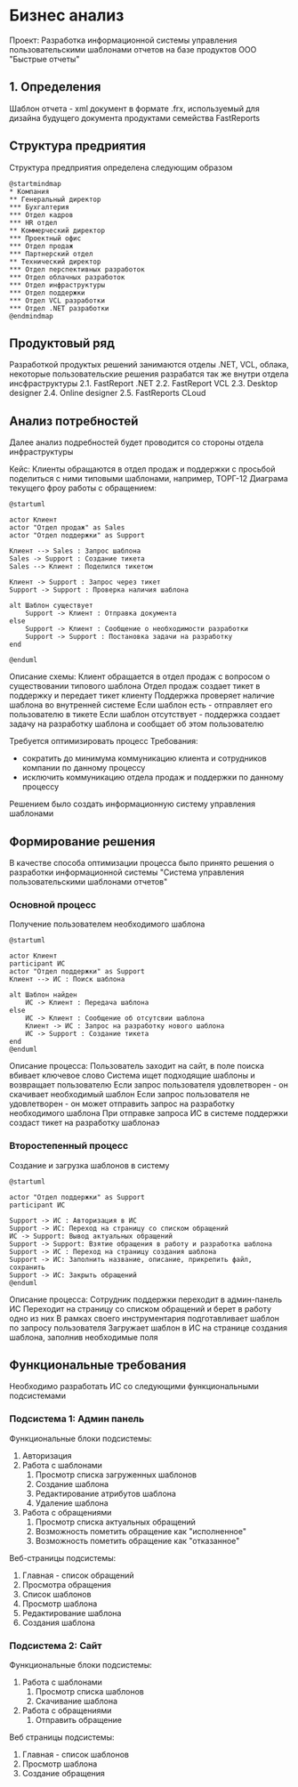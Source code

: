# Бизнес анализ

Проект: Разработка информационной системы управления пользовательскими шаблонами отчетов на базе продуктов ООО "Быстрые отчеты"

## 1. Определения
Шаблон отчета - xml документ в формате .frx, используемый для дизайна будущего документа продуктами семейства FastReports

## Структура предриятия
Структура предприятия определена следующим образом
```plantuml
@startmindmap
* Компания
** Генеральный директор
*** Бухгалтерия
*** Отдел кадров
*** HR отдел
** Коммерческий директор
*** Проектный офис
*** Отдел продаж
*** Партнерский отдел
** Технический директор
*** Отдел перспективных разработок
*** Отдел облачных разработок
*** Отдел инфраструктуры
*** Отдел поддержки
*** Отдел VCL разработки
*** Отдел .NET разработки
@endmindmap
```
## Продуктовый ряд
Разработкой продуктых решений занимаются отделы .NET, VCL, облака, некоторые пользовательские решения разрабатся так же внутри отдела инсфраструктуры
2.1. FastReport .NET
2.2. FastReport VCL
2.3. Desktop designer
2.4. Online designer
2.5. FastReports CLoud

## Анализ потребностей
Далее анализ подребностей будет проводится со стороны отдела инфраструктуры

Кейс: Клиенты обращаются в отдел продаж и поддержки с просьбой поделиться с ними типовыми шаблонами, например, ТОРГ-12
Диаграма текущего фроу работы с обращением:


```plantuml
@startuml

actor Клиент
actor "Отдел продаж" as Sales
actor "Отдел поддержки" as Support

Клиент --> Sales : Запрос шаблона
Sales -> Support : Создание тикета
Sales --> Клиент : Поделился тикетом

Клиент -> Support : Запрос через тикет
Support -> Support : Проверка наличия шаблона

alt Шаблон существует
    Support -> Клиент : Отправка документа
else
    Support -> Клиент : Сообщение о необходимости разработки
    Support -> Support : Постановка задачи на разработку
end

@enduml
```
Описание схемы:
Клиент обращается в отдел продаж с вопросом о существовании типового шаблона
Отдел продаж создает тикет в поддержку и передает тикет клиенту
Поддержка проверяет наличие шаблона во внутренней системе
Если шаблон есть - отправляет его пользователю в тикете
Если шаблон отсутствует - поддержка создает задачу на разработку шаблона и сообщает об этом пользователю

Требуется оптимизировать процесс
Требования:
- сократить до минимума коммуникацию клиента и сотрудников компании по данному процессу
- исключить коммуникацию отдела продаж и поддержки по данному процессу

Решением было создать информационную систему управления шаблонами

## Формирование решения

В качестве способа оптимизации процесса было принято решения о разработки информационной системы "Система управления пользовательскими шаблонами отчетов"

### Основной процесс 
Получение пользователем необходимого шаблона

```plantuml
@startuml

actor Клиент
participant ИС
actor "Отдел поддержки" as Support
Клиент --> ИС : Поиск шаблона

alt Шаблон найден
    ИС -> Клиент : Передача шаблона
else
    ИС -> Клиент : Сообщение об отсутсвии шаблона
    Клиент -> ИС : Запрос на разработку нового шаблона
    ИС -> Support : Создание тикета
end
@enduml
```

Описание процесса:
Пользователь заходит на сайт, в поле поиска вбивает ключевое слово
Система ищет подходящие шаблоны и возвращает пользователю
Если запрос пользователя удовлетворен - он скачивает необходимый шаблон
Если запрос пользователя не удовлетворен - он может отправить запрос на разработку необходимого шаблона
При отправке запроса ИС в системе поддержки создаст тикет на разработку шаблонаэ

### Второстепенный процесс
Создание и загрузка шаблонов в систему
```plantuml
@startuml

actor "Отдел поддержки" as Support
participant ИС

Support -> ИС : Авторизация в ИС
Support -> ИС: Переход на страницу со списком обращений
ИС -> Support: Вывод актуальных обращений
Support -> Support: Взятие обращения в работу и разработка шаблона
Support -> ИС : Переход на страницу создания шаблона
Support -> ИС: Заполнить название, описание, прикрепить файл, сохранить
Support -> ИС: Закрыть обращений
@enduml
```
Описание процесса:
Сотрудник поддержки переходит в админ-панель ИС
Переходит на страницу со списком обращений и берет в работу одно из них
В рамках своего инструментария подготавливает шаблон по запросу пользователя
Загружает шаблон в ИС на странице создания шаблона, заполнив необходимые поля 

## Функциональные требования

Необходимо разработать ИС со следующими функциональными подсистемами

### Подсистема 1: Админ панель
Функциональные блоки подсистемы:
1. Авторизация
2. Работа с шаблонами
    1. Просмотр списка загруженных шаблонов
    2. Создание шаблона
    3. Редактирование атрибутов шаблона
    4. Удаление шаблона
3. Работа с обращениями
    1. Просмотр списка актуальных обращений
    2. Возможность пометить обращение как "исполненное"
    3. Возможность пометить обращение как "отказанное"

Веб-страницы подсистемы:
1. Главная - список обращений
2. Просмотра обращения
3. Список шаблонов
4. Просмотр шаблона
5. Редактирование шаблона
6. Создания шаблона
### Подсистема 2: Сайт
Функциональные блоки подсистемы:
1. Работа с шаблонами
    1. Просмотр списка шаблонов
    2. Скачивание шаблона
2. Работа с обращениями
    1. Отправить обращение

Веб страницы подсистемы:
1. Главная - список шаблонов
2. Просмотр шаблона
3. Создание обращения 